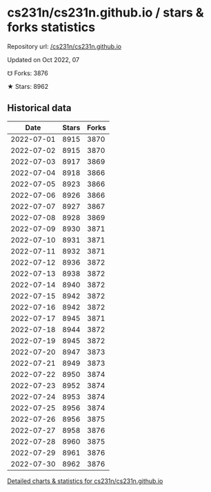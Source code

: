 # cs231n/cs231n.github.io / stars & forks statistics

Repository url: [/cs231n/cs231n.github.io](https://github.com/cs231n/cs231n.github.io)

Updated on Oct 2022, 07

☋ Forks: 3876

★ Stars: 8962

## Historical data
| Date | Stars | Forks |
|------|-------|-------|
| 2022-07-01 | 8915 | 3870 | 
| 2022-07-02 | 8915 | 3870 | 
| 2022-07-03 | 8917 | 3869 | 
| 2022-07-04 | 8918 | 3866 | 
| 2022-07-05 | 8923 | 3866 | 
| 2022-07-06 | 8926 | 3866 | 
| 2022-07-07 | 8927 | 3867 | 
| 2022-07-08 | 8928 | 3869 | 
| 2022-07-09 | 8930 | 3871 | 
| 2022-07-10 | 8931 | 3871 | 
| 2022-07-11 | 8932 | 3871 | 
| 2022-07-12 | 8936 | 3872 | 
| 2022-07-13 | 8938 | 3872 | 
| 2022-07-14 | 8940 | 3872 | 
| 2022-07-15 | 8942 | 3872 | 
| 2022-07-16 | 8942 | 3872 | 
| 2022-07-17 | 8945 | 3871 | 
| 2022-07-18 | 8944 | 3872 | 
| 2022-07-19 | 8945 | 3872 | 
| 2022-07-20 | 8947 | 3873 | 
| 2022-07-21 | 8949 | 3873 | 
| 2022-07-22 | 8950 | 3874 | 
| 2022-07-23 | 8952 | 3874 | 
| 2022-07-24 | 8953 | 3874 | 
| 2022-07-25 | 8956 | 3874 | 
| 2022-07-26 | 8956 | 3875 | 
| 2022-07-27 | 8958 | 3876 | 
| 2022-07-28 | 8960 | 3875 | 
| 2022-07-29 | 8961 | 3876 | 
| 2022-07-30 | 8962 | 3876 | 


[Detailed charts & statistics for cs231n/cs231n.github.io](https://reviewgithub.com/rep/cs231n/cs231n.github.io)
